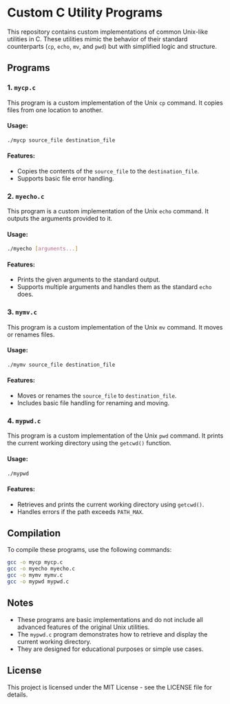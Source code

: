 
# Custom C Utility Programs

This repository contains custom implementations of common Unix-like utilities in C. These utilities mimic the behavior of their standard counterparts (`cp`, `echo`, `mv`, and `pwd`) but with simplified logic and structure.

## Programs

### 1. `mycp.c`
This program is a custom implementation of the Unix `cp` command. It copies files from one location to another.

#### Usage:
```bash
./mycp source_file destination_file
```

#### Features:
- Copies the contents of the `source_file` to the `destination_file`.
- Supports basic file error handling.

### 2. `myecho.c`
This program is a custom implementation of the Unix `echo` command. It outputs the arguments provided to it.

#### Usage:
```bash
./myecho [arguments...]
```

#### Features:
- Prints the given arguments to the standard output.
- Supports multiple arguments and handles them as the standard `echo` does.

### 3. `mymv.c`
This program is a custom implementation of the Unix `mv` command. It moves or renames files.

#### Usage:
```bash
./mymv source_file destination_file
```

#### Features:
- Moves or renames the `source_file` to `destination_file`.
- Includes basic file handling for renaming and moving.

### 4. `mypwd.c`
This program is a custom implementation of the Unix `pwd` command. It prints the current working directory using the `getcwd()` function.

#### Usage:
```bash
./mypwd
```

#### Features:
- Retrieves and prints the current working directory using `getcwd()`.
- Handles errors if the path exceeds `PATH_MAX`.

## Compilation
To compile these programs, use the following commands:

```bash
gcc -o mycp mycp.c
gcc -o myecho myecho.c
gcc -o mymv mymv.c
gcc -o mypwd mypwd.c
```

## Notes
- These programs are basic implementations and do not include all advanced features of the original Unix utilities.
- The `mypwd.c` program demonstrates how to retrieve and display the current working directory.
- They are designed for educational purposes or simple use cases.

## License
This project is licensed under the MIT License - see the LICENSE file for details.

